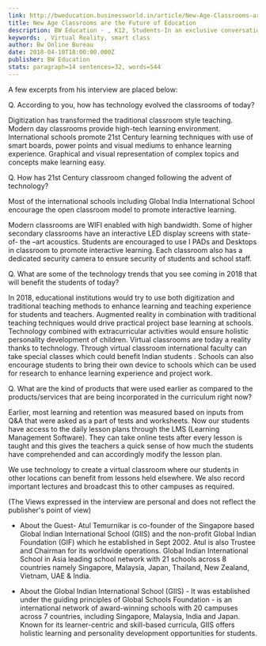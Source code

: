 ```yaml
---
link: http://bweducation.businessworld.in/article/New-Age-Classrooms-are-the-Future-of-Education-/10-04-2018-146020
title: New Age Classrooms are the Future of Education
description: BW Education - , K12, Students-In an exclusive conversation with BW Education, Atul Temurnikar- Co-founder of the Singapore based Global Indian International School discusses how Virtual reality is changing the education culture of India.
keywords: , Virtual Reality, smart class
author: Bw Online Bureau
date: 2018-04-10T18:00:00.000Z
publisher: BW Education
stats: paragraph=14 sentences=32, words=544
---
```

A few excerpts from his interview are placed below:

Q. According to you, how has technology evolved the classrooms of today?

Digitization has transformed the traditional classroom style teaching. Modern day classrooms provide high-tech learning environment. International schools promote 21st Century learning techniques with use of smart boards, power points and visual mediums to enhance learning experience. Graphical and visual representation of complex topics and concepts make learning easy.

Q. How has 21st Century classroom changed following the advent of technology?

Most of the international schools including Global India International School encourage the open classroom model to promote interactive learning.

Modern classrooms are WIFI enabled with high bandwidth. Some of higher secondary classrooms have an interactive LED display screens with state-of- the –art acoustics. Students are encouraged to use I PADs and Desktops in classroom to promote interactive learning. Each classroom also has a dedicated security camera to ensure security of students and school staff.

Q. What are some of the technology trends that you see coming in 2018 that will benefit the students of today?

In 2018, educational institutions would try to use both digitization and traditional teaching methods to enhance learning and teaching experience for students and teachers. Augmented reality in combination with traditional teaching techniques would drive practical project base learning at schools. Technology combined with extracurricular activities would ensure holistic personality development of children. Virtual classrooms are today a reality thanks to technology. Through virtual classroom international faculty can take special classes which could benefit Indian students . Schools can also encourage students to bring their own device to schools which can be used for research to enhance learning experience and project work.

Q. What are the kind of products that were used earlier as compared to the products/services that are being incorporated in the curriculum right now?

Earlier, most learning and retention was measured based on inputs from Q&A that were asked as a part of tests and worksheets. Now our students have access to the daily lesson plans through the LMS (Learning Management Software). They can take online tests after every lesson is taught and this gives the teachers a quick sense of how much the students have comprehended and can accordingly modify the lesson plan.

We use technology to create a virtual classroom where our students in other locations can benefit from lessons held elsewhere. We also record important lectures and broadcast this to other campuses as required.

(The Views expressed in the interview are personal and does not reflect the publisher's point of view)

* About the Guest- Atul Temurnikar is co-founder of the Singapore based Global Indian International School (GIIS) and the non-profit Global Indian Foundation (GIF) which he established in Sept 2002. Atul is also Trustee and Chairman for its worldwide operations. Global Indian International School in Asia leading school network with 21 schools across 8 countries namely Singapore, Malaysia, Japan, Thailand, New Zealand, Vietnam, UAE & India.

* About the Global Indian International School (GIIS) - It was established under the guiding principles of Global Schools Foundation - is an international network of award-winning schools with 20 campuses across 7 countries, including Singapore, Malaysia, India and Japan. Known for its learner-centric and skill-based curricula, GIIS offers holistic learning and personality development opportunities for students.
